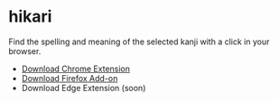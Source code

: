 # hikari
Find the spelling and meaning of the selected kanji with a click in your browser.

- [Download Chrome Extension](https://chrome.google.com/webstore/detail/hikari/mnjpalcbffmlciddmaheedcmhnkbonjk)
- [Download Firefox Add-on](https://addons.mozilla.org/hu/firefox/addon/d3vy-hikari)
- Download Edge Extension (soon)
